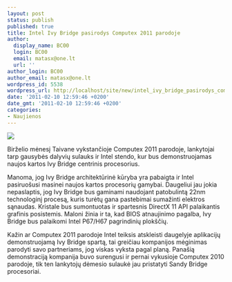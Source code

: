 ```yaml
---
layout: post
status: publish
published: true
title: Intel Ivy Bridge pasirodys Computex 2011 parodoje
author:
  display_name: BC00
  login: BC00
  email: matasx@one.lt
  url: ''
author_login: BC00
author_email: matasx@one.lt
wordpress_id: 5538
wordpress_url: http://localhost/site/new/intel_ivy_bridge_pasirodys_computex_2011_parodoje/
date: '2011-02-10 12:59:46 +0200'
date_gmt: '2011-02-10 12:59:46 +0200'
categories:
- Naujienos
---
```

<div class="imgright"><img src="http://technews.lt/upload/Intel-Ivy-Bridge.jpg"  /></div>
<p>Birželio mėnesį Taivane vykstančioje Computex 2011 parodoje, lankytojai tarp gausybės dalyvių sulauks ir Intel stendo, kur bus demonstruojamas naujos kartos Ivy Bridge centrinis procesorius.</p>
<p>Manoma, jog Ivy Bridge architektūrinė kūryba yra pabaigta ir Intel pasiruošusi masinei naujos kartos procesorių gamybai. Daugeliui jau jokia nepaslaptis, jog Ivy Bridge bus gaminami naudojant patobulintą 22nm technologinį procesą, kuris turėtų gana pastebimai sumažinti elektros sąnaudas. Kristale bus sumontuotas ir spartesnis DirectX 11 API palaikantis grafinis posistemis. Maloni žinia ir ta, kad BIOS atnaujinimo pagalba, Ivy Bridge bus palaikomi Intel P67/H67 pagrindinių plokščių.</p>
<p>Kažin ar Computex 2011 parodoje Intel teiksis atskleisti daugelyje aplikacijų demonstruojamą Ivy Bridge spartą, tai greičiau kompanijos mėginimas parodyti savo partneriams, jog viskas vyksta pagal planą. Panašią demonstraciją kompanija buvo surengusi ir pernai vykusioje Computex 2010 parodoje, tik ten lankytojų dėmesio sulaukė jau pristatyti Sandy Bridge procesoriai.</p>
